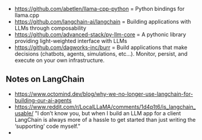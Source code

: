 
- https://github.com/abetlen/llama-cpp-python = Python bindings for llama.cpp
- https://github.com/langchain-ai/langchain = Building applications with LLMs through composability
- https://github.com/advanced-stack/py-llm-core = A pythonic library providing light-weighted interface with LLMs
- https://github.com/dagworks-inc/burr = Build applications that make decisions (chatbots, agents, simulations, etc...). Monitor, persist, and execute on your own infrastructure.


## Notes on LangChain

- https://www.octomind.dev/blog/why-we-no-longer-use-langchain-for-building-our-ai-agents
- https://www.reddit.com/r/LocalLLaMA/comments/1d4p1t6/is_langchain_usable/ "I don’t know you, but when I build an LLM app for a client LangChain is always more of a hassle to get started than just writing the ‘supporting’ code myself."
- 
